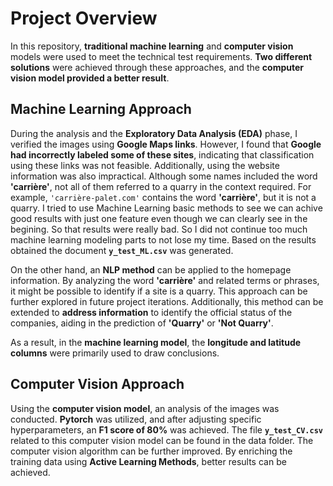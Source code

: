 # Project Overview

In this repository, **traditional machine learning** and **computer vision** models were used to meet the technical test requirements. **Two different solutions** were achieved through these approaches, and the **computer vision model provided a better result**.

## Machine Learning Approach
During the analysis and the **Exploratory Data Analysis (EDA)** phase, I verified the images using **Google Maps links**. However, I found that **Google had incorrectly labeled some of these sites**, indicating that classification using these links was not feasible. Additionally, using the website information was also impractical. Although some names included the word **'carrière'**, not all of them referred to a quarry in the context required. For example, `'carrière-palet.com'` contains the word **'carrière'**, but it is not a quarry.
I tried to use Machine Learning basic methods to see we can achive good results with just one feature even though we can clearly see in the  begining. So that results were really bad. So I did not continue too much machine learning modeling parts to not lose my time.  Based on the results obtained the document **`y_test_ML.csv`** was generated.

On the other hand, an **NLP method** can be applied to the homepage information. By analyzing the word **'carrière'** and related terms or phrases, it might be possible to identify if a site is a quarry. This approach can be further explored in future project iterations. Additionally, this method can be extended to **address information** to identify the official status of the companies, aiding in the prediction of **'Quarry'** or **'Not Quarry'**.

As a result, in the **machine learning model**, the **longitude and latitude columns** were primarily used to draw conclusions.

## Computer Vision Approach
Using the **computer vision model**, an analysis of the images was conducted. **Pytorch** was utilized, and after adjusting specific hyperparameters, an **F1 score of 80%** was achieved. The file **`y_test_CV.csv`** related to this computer vision model can be found in the data folder. The computer vision algorithm can be further improved. By enriching the training data using **Active Learning Methods**, better results can be achieved.
